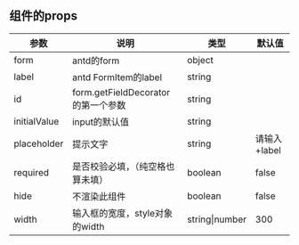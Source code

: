 ## 组件的props

| 参数 | 说明 | 类型 | 默认值 |
| --- | --- | --- | --- |
| form |  antd的form  | object |  |
| label | antd FormItem的label | string  |   |
| id | form.getFieldDecorator的第一个参数 | string  |   |
| initialValue | input的默认值 | string  |   |
| placeholder | 提示文字 | string  |  请输入+label |
| required | 是否校验必填，（纯空格也算未填）| boolean  |  false |
| hide |  不渲染此组件  | boolean | false |
| width | 输入框的宽度，style对象的width | string\|number  | 300  |